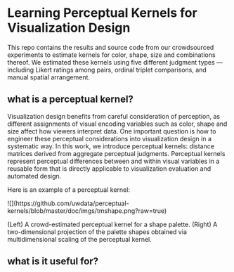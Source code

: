 Learning Perceptual Kernels for Visualization Design
====================================================

This repo contains the results and source code from our crowdsourced experiments to estimate
kernels for color, shape, size and combinations thereof. We estimated these kernels
using five different judgment types — including Likert ratings among pairs, ordinal
triplet comparisons, and manual spatial arrangement.


what is a perceptual kernel?
----------------------------
Visualization design benefits from careful consideration of perception,
as different assignments of visual encoding variables such as color, shape and size
affect how viewers interpret data. One important question is  how to engineer
 these perceptual considerations into visualization design in a systematic way. In this
 work, we introduce perceptual kernels: distance matrices derived from aggregate
 perceptual judgments. Perceptual kernels represent perceptual differences between and
within visual variables in a reusable form that is directly applicable to
visualization evaluation and automated design.

<p>Here is an example of a perceptual kernel:</p>
![](https://github.com/uwdata/perceptual-kernels/blob/master/doc/imgs/tmshape.png?raw=true)
<p>(Left) A crowd-estimated perceptual kernel for a shape palette. (Right) A two-dimensional projection of the palette shapes obtained via multidimensional scaling of the perceptual kernel.

what is it useful for? 
----------------------


<STYLE type=text/css>
A:link {
 COLOR: red /*The color of the link*/
}

A:hover {
 COLOR: green /*The color of the mouseover or 'hover' link*/
}

h1{
font-color:orangered;
}
</STYLE>
